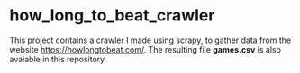 # how_long_to_beat_crawler

This project contains a crawler I made using scrapy, to gather data from the website https://howlongtobeat.com/.
The resulting file **games.csv** is also avaiable in this repository.
